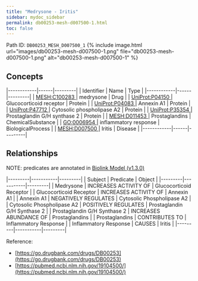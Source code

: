 ```yaml
---
title: "Medrysone - Iritis"
sidebar: mydoc_sidebar
permalink: db00253-mesh-d007500-1.html
toc: false 
---
```



Path ID: `DB00253_MESH_D007500_1`
{% include image.html url="images/db00253-mesh-d007500-1.png" file="db00253-mesh-d007500-1.png" alt="db00253-mesh-d007500-1" %}

## Concepts

|------------|------|---------|
| Identifier | Name | Type    |
|------------|------|---------|
| <a href="https://identifiers.org/MESH:C100283">MESH:C100283 </a> | medrysone | Drug |
| <a href="https://identifiers.org/UniProt:P04150">UniProt:P04150 </a> | Glucocorticoid receptor | Protein |
| <a href="https://identifiers.org/UniProt:P04083">UniProt:P04083 </a> | Annexin A1 | Protein |
| <a href="https://identifiers.org/UniProt:P47712">UniProt:P47712 </a> | Cytosolic phospholipase A2 | Protein |
| <a href="https://identifiers.org/UniProt:P35354">UniProt:P35354 </a> | Prostaglandin G/H synthase 2 | Protein |
| <a href="https://identifiers.org/MESH:D011453">MESH:D011453 </a> | Prostaglandins | ChemicalSubstance |
| <a href="https://identifiers.org/GO:0006954">GO:0006954 </a> | inflammatory response | BiologicalProcess |
| <a href="https://identifiers.org/MESH:D007500">MESH:D007500 </a> | Iritis | Disease |
|------------|------|---------|

## Relationships


NOTE: predicates are annotated in <a href="https://github.com/biolink/biolink-model/releases/tag/v1.3.0">Biolink Model (v1.3.0)</a>

|---------|-----------|---------|
| Subject | Predicate | Object  |
|---------|-----------|---------|
| Medrysone | INCREASES ACTIVITY OF | Glucocorticoid Receptor |
| Glucocorticoid Receptor | INCREASES ACTIVITY OF | Annexin A1 |
| Annexin A1 | NEGATIVELY REGULATES | Cytosolic Phospholipase A2 |
| Cytosolic Phospholipase A2 | POSITIVELY REGULATES | Prostaglandin G/H Synthase 2 |
| Prostaglandin G/H Synthase 2 | INCREASES ABUNDANCE OF | Prostaglandins |
| Prostaglandins | CONTRIBUTES TO | Inflammatory Response |
| Inflammatory Response | CAUSES | Iritis |
|---------|-----------|---------|

Reference: 
  - [https://go.drugbank.com/drugs/DB00253](https://go.drugbank.com/drugs/DB00253)
  - [https://pubmed.ncbi.nlm.nih.gov/19104500/](https://pubmed.ncbi.nlm.nih.gov/19104500/)
